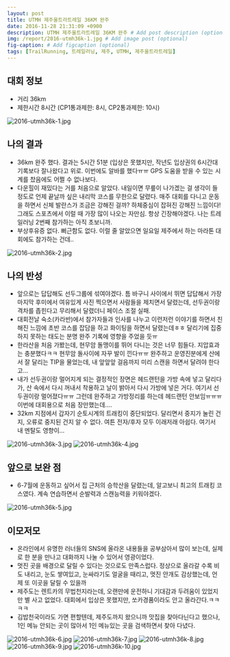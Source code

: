 ```yaml
---
layout: post
title: UTMH 제주울트라트레일 36KM 완주
date: 2016-11-28 21:31:09 +0900
description: UTMH 제주울트라트레일 36KM 완주 # Add post description (optional)
img: /report/2016-utmh36k-1.jpg # Add image post (optional)
fig-caption: # Add figcaption (optional)
tags: [TrailRunning, 트레일러닝, 제주, UTMH, 제주울트라트레일]
---
```

## 대회 정보

-   거리 36km
-   제한시간 8시간 (CP1통과제한: 8시, CP2통과제한: 10시)

![2016-utmh36k-1.jpg](/img/in-post/2016-utmh36k-1.jpg)

## 나의 결과

-   36km 완주 했다. 결과는 5시간 51분 (입상은 못했지만, 작년도 입상권의 6시간대 기록보다 잘나왔다고 위로. 이번에도 알바를 했다ㅠㅠ GPS 도움을 받을 수 있는 시계를 찼음에도 어쩔 수 없나보다.
-   다운힐이 재밌다는 거를 처음으로 알았다. 내일이면 무릎이 나가겠는 걸 생각이 들정도로 언제 끝날까 싶은 내리막 코스를 무한으로 달렸다. 매주 대회를 다니고 운동을 하면서 신체 발란스가 조금은 강해진 걸까? 하체중심이 잡혀진 강해진 느낌이다! 그래도 스포츠에서 이럴 때 가장 많이 나오는 자만심. 항상 긴장해야겠다. 나는 트레일러닝 2번째 참가하는 아직 초보니까.
-   부상후유증 없다. 뻐근함도 없다. 이럴 줄 알았으면 일요일 제주에서 하는 마라톤 대회에도 참가하는 건데..

![2016-utmh36k-2.jpg](/img/in-post/2016-utmh36k-2.jpg)

## 나의 반성

-   앞으로는 답답해도 선두그룹에 섞여야겠다. 틈 바구니 사이에서 뛰면 답답해서 가장 마지막 후미에서 여유있게 사진 찍으면서 사람들을 제치면서 달렸는데, 선두권이랑 격차를 좁힌다고 무리해서 달렸더니 페이스 조절 실패.
-   대회전날 숙소(카라반)에서 참가자들과 인사를 나누고 이런저런 이야기를 하면서 친해진 느낌에 초반 코스를 잡담을 하고 화이팅을 하면서 달렸는데ㅎㅎ 달리기에 집중하지 못하는 태도는 분명 완주 기록에 영향을 주었을 듯ㅠ
-   한라산을 처음 가봤는데, 현무암 돌맹이를 뛰어 다니는 것은 너무 힘들다. 지압효과는 충분했다ㅋㅋ 현무암 돌사이에 자꾸 발이 낀다ㅠㅠ 완주하고 운영진분에게 산에서 잘 달리는 TIP을 물었는데, 내 앞앞앞 걸음까지 미리 스캔을 하면서 달려야 한다고…
-   내가 선두권이랑 멀어지게 되는 결정적인 장면은 헤드랜턴을 가방 속에 넣고 달리다가, 산 속에서 다시 꺼내서 착용하고 날이 밝아서 다시 가방에 넣은 거다. 여기서 선두권이랑 멀어졌다ㅠㅠ 그런데 완주하고 가방정리를 하는데 헤드랜턴 안보임ㅠㅠㅠ 이번에 대회용으로 처음 장만했는데….
-   32km 지점에서 갑자기 순토시계의 트래킹이 중단되었다. 달리면서 중지가 눌린 건지, 오류로 중지된 건지 알 수 없다. 여튼 전자/후자 모두 이래저래 아쉽다. 여기서 내 멘탈도 영향이…

![2016-utmh36k-3.jpg](/img/in-post/2016-utmh36k-3.jpg)
![2016-utmh36k-4.jpg](/img/in-post/2016-utmh36k-4.jpg)

## 앞으로 보완 점

-   6-7월에 운동하고 싶어서 집 근처의 승학산을 달렸는데, 알고보니 최고의 트래킹 코스였다. 계속 연습하면서 순발력과 스캔능력을 키워야겠다.

![2016-utmh36k-5.jpg](/img/in-post/2016-utmh36k-5.jpg)

## 이모저모

-   온라인에서 유명한 러너들의 SNS에 올라온 내용들을 공부삼아서 많이 보는데, 실제로 한 분을 만나고 대화까지 나눌 수 있어서 영광이었다.
-   멋진 곳을 배경으로 달릴 수 있다는 것으로도 만족스럽다. 정상으로 올라갈 수록 비도 내리고, 눈도 쌓여있고, 눈싸라기도 얼굴을 때리고, 멋진 안개도 감상했는데, 언제 또 이곳을 달릴 수 있을까
-   제주도는 렌트카의 무법천지라는데, 오랜만에 운전하니 기대감과 두려움이 있었지만 별 사고 없었다. 대회에서 입상은 못했지만, 쏘카경품이라도 안고 올라간다.ㅋㅋㅋㅋ
-   김밥천국이라도 가면 편할텐데, 제주도까지 왔으니까 맛집을 찾아다닌다고 했으나, 1인 메뉴 안되는 곳이 많아서 1인 메뉴있는 곳을 검색하면서 찾아 다녔다.

![2016-utmh36k-6.jpg](/img/in-post/2016-utmh36k-6.jpg)
![2016-utmh36k-7.jpg](/img/in-post/2016-utmh36k-7.jpg)
![2016-utmh36k-8.jpg](/img/in-post/2016-utmh36k-8.jpg)
![2016-utmh36k-9.jpg](/img/in-post/2016-utmh36k-9.jpg)
![2016-utmh36k-10.jpg](/img/in-post/2016-utmh36k-10.jpg)